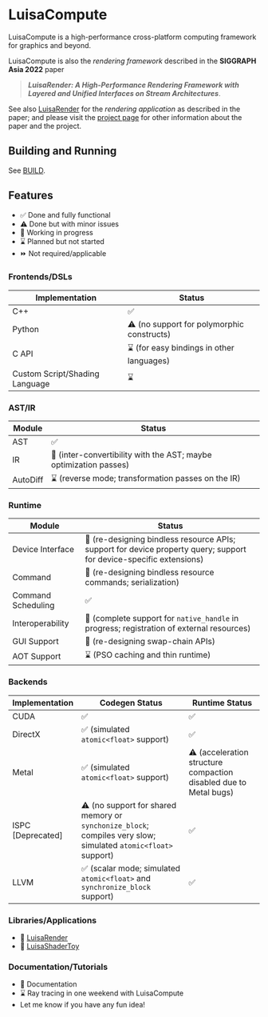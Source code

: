 # LuisaCompute

LuisaCompute is a high-performance cross-platform computing framework for graphics and beyond.

LuisaCompute is also the *rendering framework* described in the **SIGGRAPH Asia 2022** paper
> ***LuisaRender: A High-Performance Rendering Framework with Layered and Unified Interfaces on Stream Architectures***.

See also [LuisaRender](https://github.com/LuisaGroup/LuisaRender) for the *rendering application* as described in the paper; and please visit the [project page](https://luisa-render.com) for other information about the paper and the project.

## Building and Running

See [BUILD](BUILD.md).

## Features

- ✅ Done and fully functional
- ⚠️ Done but with minor issues
- 🚧 Working in progress
- ⌛ Planned but not started
- ⏩ Not required/applicable

### Frontends/DSLs

| Implementation                 | Status                                     |
|--------------------------------|--------------------------------------------|
| C++                            | ✅                                          |
| Python                         | ⚠️ (no support for polymorphic constructs) |
| C API                          | ⌛ (for easy bindings in other languages)   |
| Custom Script/Shading Language | ⌛                                          |

### AST/IR

| Module   | Status                                                            |
|----------|-------------------------------------------------------------------|
| AST      | ✅                                                                 |
| IR       | 🚧 (inter-convertibility with the AST; maybe optimization passes) |
| AutoDiff | ⌛ (reverse mode; transformation passes on the IR)                 |

### Runtime

| Module             | Status                                                                                                              |
|--------------------|---------------------------------------------------------------------------------------------------------------------|
| Device Interface   | 🚧 (re-designing bindless resource APIs; support for device property query; support for device-specific extensions) |
| Command            | 🚧 (re-designing bindless resource commands; serialization)                                                         |
| Command Scheduling | ✅                                                                                                                   |
| Interoperability   | 🚧 (complete support for `native_handle` in progress; registration of external resources)                           |
| GUI Support        | 🚧 (re-designing swap-chain APIs)                                                                                   |
| AOT Support        | ⌛ (PSO caching and thin runtime)                                                                                    |

### Backends

| Implementation         | Codegen Status                                                                                                                                                                                     | Runtime Status                                                    |
|------------------------|----------------------------------------------------------------------------------------------------------------------------------------------------------------------------------------------------|-------------------------------------------------------------------|
| CUDA                   | ✅                                                                                                                                                                                                  | ✅                                                                 |
| DirectX                | ✅ (simulated `atomic<float>` support)                                                                                                                                                              | ✅                                                                 |
| Metal                  | ✅ (simulated `atomic<float>` support)                                                                                                                                                              | ⚠️ (acceleration structure compaction disabled due to Metal bugs) |
| ISPC<br />[Deprecated] | ⚠️ (no support for shared memory or `synchonize_block`; compiles very slow; simulated `atomic<float>` support)                                                                                     | ✅                                                                 |
| LLVM                   | ✅ (scalar mode; simulated `atomic<float>` and `synchronize_block` support) | ✅ |

### Libraries/Applications

- 🚧 [LuisaRender](https://github.com/LuisaGroup/LuisaRender.git)
- 🚧 [LuisaShaderToy](https://github.com/LuisaGroup/LuisaShaderToy.git)


### Documentation/Tutorials

- 🚧 Documentation
- ⌛ Ray tracing in one weekend with LuisaCompute
- Let me know if you have any fun idea!

